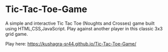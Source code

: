 # Tic-Tac-Toe-Game
A simple and interactive Tic Tac Toe (Noughts and Crosses) game built using HTML,CSS,JavaScript. Play against another player in this classic 3x3 grid game.

Play here: https://kushagra-sr44.github.io/Tic-Tac-Toe-Game/

